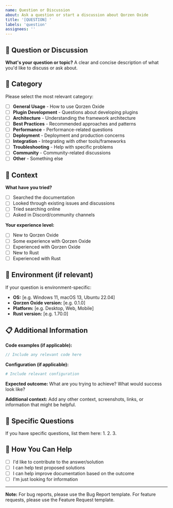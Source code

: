```yaml
---
name: Question or Discussion
about: Ask a question or start a discussion about Qorzen Oxide
title: '[QUESTION] '
labels: 'question'
assignees: ''
---
```


## 💬 Question or Discussion

**What's your question or topic?**
A clear and concise description of what you'd like to discuss or ask about.

## 🎯 Category

Please select the most relevant category:

- [ ] **General Usage** - How to use Qorzen Oxide
- [ ] **Plugin Development** - Questions about developing plugins
- [ ] **Architecture** - Understanding the framework architecture
- [ ] **Best Practices** - Recommended approaches and patterns
- [ ] **Performance** - Performance-related questions
- [ ] **Deployment** - Deployment and production concerns
- [ ] **Integration** - Integrating with other tools/frameworks
- [ ] **Troubleshooting** - Help with specific problems
- [ ] **Community** - Community-related discussions
- [ ] **Other** - Something else

## 📝 Context

**What have you tried?**
- [ ] Searched the documentation
- [ ] Looked through existing issues and discussions
- [ ] Tried searching online
- [ ] Asked in Discord/community channels

**Your experience level:**
- [ ] New to Qorzen Oxide
- [ ] Some experience with Qorzen Oxide
- [ ] Experienced with Qorzen Oxide
- [ ] New to Rust
- [ ] Experienced with Rust

## 🔧 Environment (if relevant)

If your question is environment-specific:

- **OS:** [e.g. Windows 11, macOS 13, Ubuntu 22.04]
- **Qorzen Oxide version:** [e.g. 0.1.0]
- **Platform:** [e.g. Desktop, Web, Mobile]
- **Rust version:** [e.g. 1.70.0]

## 📋 Additional Information

**Code examples (if applicable):**
```rust
// Include any relevant code here
```

**Configuration (if applicable):**
```yaml
# Include relevant configuration
```

**Expected outcome:**
What are you trying to achieve? What would success look like?

**Additional context:**
Add any other context, screenshots, links, or information that might be helpful.

## 🎯 Specific Questions

If you have specific questions, list them here:
1. 
2. 
3. 

## 🤝 How You Can Help

- [ ] I'd like to contribute to the answer/solution
- [ ] I can help test proposed solutions
- [ ] I can help improve documentation based on the outcome
- [ ] I'm just looking for information

---

**Note:** For bug reports, please use the Bug Report template. For feature requests, please use the Feature Request template.
